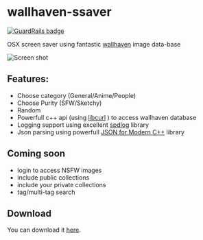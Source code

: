 # wallhaven-ssaver

[![GuardRails badge](https://badges.production.guardrails.io/frachop/wallhaven-ssaver.svg)](https://www.guardrails.io)

OSX screen saver using fantastic [wallhaven](https://wallhaven.cc/) image data-base

![Screen shot](http://i.imgur.com/neE4o9J.jpg)

## Features:

* Choose category (General/Anime/People)
* Choose Purity (SFW/Sketchy)
* Random 
* Powerfull c++ api (using [libcurl](http://curl.haxx.se/libcurl/) ) to access wallhaven database 
* Logging support using excellent [spdlog](https://github.com/gabime/spdlog) library
* Json parsing using powerfull [JSON for Modern C++](https://github.com/nlohmann/json) library

## Coming soon

* login to access NSFW images
* include public collections
* include your private collections
* tag/multi-tag search

## Download

You can download it [here](https://github.com/frachop/wallhaven-ssaver/releases).
